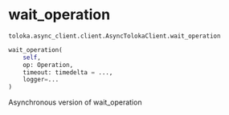 # wait_operation
`toloka.async_client.client.AsyncTolokaClient.wait_operation`

```python
wait_operation(
    self,
    op: Operation,
    timeout: timedelta = ...,
    logger=...
)
```

Asynchronous version of wait_operation

